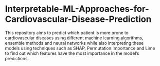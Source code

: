 # Interpretable-ML-Approaches-for-Cardiovascular-Disease-Prediction
This repository aims to predict which patient is more prone to cardiovascular diseases using different machine learning algorithms, ensemble methods and neural networks while also interpreting these models using techniques such as SHAP, Permutation Importance and Lime to find out which features have the most importance in the model’s predictions.
